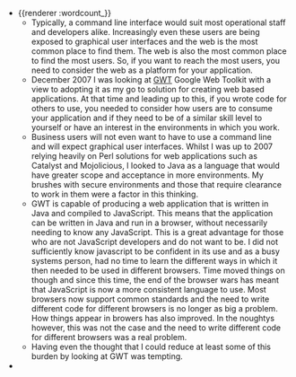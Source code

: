 - {{renderer :wordcount_}}
	- Typically, a command line interface would suit most operational staff and developers alike. Increasingly even these users are being exposed to graphical user interfaces and the web is the most common place to find them. The web is also the most common place to find the most users. So, if you want to reach the most users, you need to consider the web as a platform for your application.
	- December 2007 I was looking at [GWT](http://code.google.com/webtoolkit/overview.html) Google Web Toolkit with a view to adopting it as my go to solution for creating web based applications. At that time and leading up to this, if you wrote code for others to use, you needed to consider how users are to consume your application and if they need to be of a similar skill level to yourself or have an interest in the environments in which you work.
	- Business users will not even want to have to use a command line and will expect graphical user interfaces. Whilst I was up to 2007 relying heavily on Perl solutions for web applications such as Catalyst and Mojolicious, I looked to Java as a language that would have greater scope and acceptance in more environments. My brushes with secure environments and those that require clearance to work in them were a factor in this thinking.
	- GWT is capable of producing a web application that is written in Java and compiled to JavaScript. This means that the application can be written in Java and run in a browser, without necessarily needing to know any JavaScript. This is a great advantage for those who are not JavaScript developers and do not want to be. I did not sufficiently know javascript to be confident in its use and as a busy systems person, had no time to learn the different ways in which it then needed to be used in different browsers. Time moved things on though and since this time, the end of the browser wars has meant that JavaScript is now a more consistent language to use. Most browsers now support common standards and the need to write different code for different browsers is no longer as big a problem. How things appear in browers has also improved. In the noughtys however, this was not the case and the need to write different code for different browsers was a real problem.
	- Having even the thought that I could reduce at least some of this burden by looking at GWT was tempting.
-